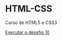 # HTML-CSS
 Curso de HTML5 e CSS3

<a href="https://jjalvesp.github.io/HTML-CSS/DESAFIOS/desafio010/index.html">Executar o desafio 10</a>